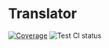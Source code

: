 # Translator

[![Coverage][coverage]][codecov-url] ![Test CI status][test-ci]

<!-- Github CI -->

[test-ci]: https://github.com/arvinxx/translator/workflows/Test%20CI/badge.svg
[test-ci-url]: https://github.com/arvinxx/translator/actions?query=workflow%3A%22Test+CI%22
[coverage]: https://codecov.io/gh/arvinxx/translator/branch/master/graph/badge.svg
[codecov-url]: https://codecov.io/gh/arvinxx/translator/branch/master
